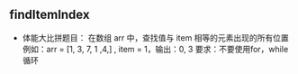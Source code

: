 ## findItemIndex

* 体能大比拼题目：
在数组 arr 中，查找值与 item 相等的元素出现的所有位置
例如：arr = [1, 3, 7, 1 ,4,] , item = 1，输出：0, 3
要求：不要使用for，while循环